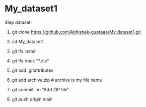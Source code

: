 # My_dataset1

Step dataset:

1. git clone https://github.com/Abhishek-guptaaa/My_dataset1.git

2. cd My_dataset1

3. git lfs install

4. git lfs track "*.zip"

5. git add .gitattributes

6. git add archive.zip     # archive is my file name

7. git commit -m "Add ZIP file"

8. git push origin main
